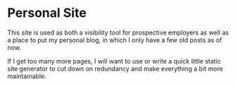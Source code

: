 # Personal Site
This site is used as both a visibility tool for prospective employers as well as a place to put my personal blog, in which I only have a few old posts as of now.

If I get too many more pages, I will want to use or write a quick little static site generator to cut down on redundancy and make everything a bit more maintainable.
